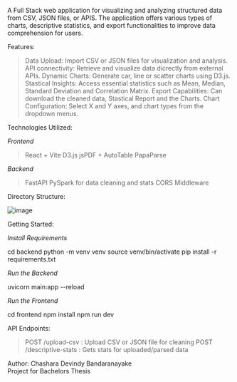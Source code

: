 A Full Stack web application for visualizing and analyzing structured data from CSV, JSON files, or APIS. The application offers various types of charts, descriptive statistics, and export functionalities to improve data comprehension for users.

Features:
> Data Upload: Import CSV or JSON files for visualization and analysis.
> API connectivity: Retrieve and visualize data dicrectly from external APIs.
> Dynamic Charts: Generate car, line or scatter charts using D3.js.
> Stastical Insights: Access essential statistics such as Mean, Median, Standard Deviation and Correlation Matrix.
> Export Capabilities: Can download the cleaned data, Stastical Report and the Charts.
> Chart Configuration: Select X and Y axes, and chart types from the dropdown menus.

Technologies Utilized:

*Frontend*
> React + Vite
> D3.js
> jsPDF + AutoTable
> PapaParse

*Backend*
>FastAPI
>PySpark for data cleaning and stats
>CORS Middleware

Directory Structure:

![image](https://github.com/user-attachments/assets/f3df22d3-c294-4fa2-8f6d-9f7d41392ab0)

Getting Started:

*Install Requirements*

cd backend
python -m venv venv
source venv/bin/activate
pip install -r requirements.txt

*Run the Backend*

uvicorn main:app --reload

*Run the Frontend*

cd frontend
npm install
npm run dev

API Endpoints:

>POST /upload-csv : Upload CSV or JSON file for cleaning
>POST /descriptive-stats : Gets stats for uploaded/parsed data

Author: Chashara Devindy Bandaranayake  
Project for Bachelors Thesis 

